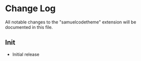 # Change Log

All notable changes to the "samuelcodetheme" extension will be documented in this file.

## Init

- Initial release
